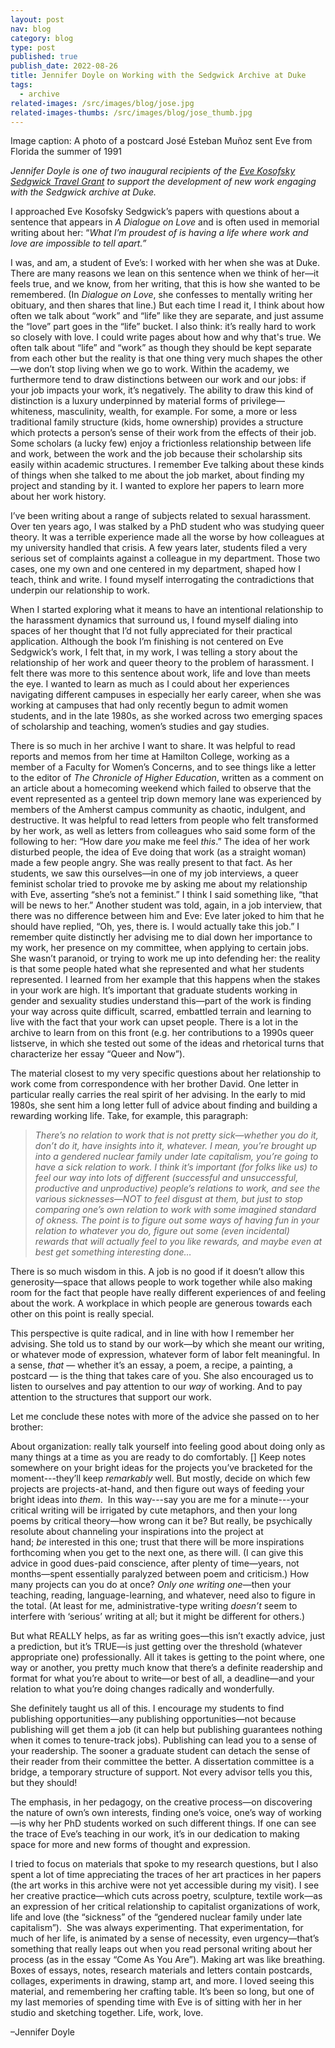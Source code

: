 ```yaml
---
layout: post
nav: blog
category: blog
type: post
published: true
publish_date: 2022-08-26
title: Jennifer Doyle on Working with the Sedgwick Archive at Duke
tags:
  - archive
related-images: /src/images/blog/jose.jpg
related-images-thumbs: /src/images/blog/jose_thumb.jpg
---
```

Image caption: A photo of a postcard José Esteban Muñoz sent Eve from Florida the summer of 1991

*Jennifer Doyle is one of two inaugural recipients of the [Eve Kosofsky Sedgwick Travel Grant](https://evekosofskysedgwick.net/blog/inaugural-eve-kosofsky-sedgwick-travel-grant-recipients-announced.html) to support the development of new work engaging with the Sedgwick archive at Duke.*

I approached Eve Kosofsky Sedgwick’s papers with questions about a sentence that appears in *A Dialogue on Love* and is often used in memorial writing about her: “*What I’m proudest of is having a life where work and love are impossible to tell apart.”* 

I was, and am, a student of Eve’s: I worked with her when she was at Duke. There are many reasons we lean on this sentence when we think of her—it feels true, and we know, from her writing, that this is how she wanted to be remembered. (In *Dialogue on Love*, she confesses to mentally writing her obituary, and then shares that line.) But each time I read it, I think about how often we talk about “work” and “life” like they are separate, and just assume the “love” part goes in the “life” bucket. I also think: it’s really hard to work so closely with love. I could write pages about how and why that's true. We often talk about “life” and “work” as though they should be kept separate from each other but the reality is that one thing very much shapes the other—we don’t stop living when we go to work. Within the academy, we furthermore tend to draw distinctions between our work and our jobs: if your job impacts your work, it’s negatively. The ability to draw this kind of distinction is a luxury underpinned by material forms of privilege—whiteness, masculinity, wealth, for example. For some, a more or less traditional family structure (kids, home ownership) provides a structure which protects a person’s sense of their work from the effects of their job. Some scholars (a lucky few) enjoy a frictionless relationship between life and work, between the work and the job because their scholarship sits easily within academic structures. I remember Eve talking about these kinds of things when she talked to me about the job market, about finding my project and standing by it. I wanted to explore her papers to learn more about her work history.

I’ve been writing about a range of subjects related to sexual harassment. Over ten years ago, I was stalked by a PhD student who was studying queer theory. It was a terrible experience made all the worse by how colleagues at my university handled that crisis. A few years later, students filed a very serious set of complaints against a colleague in my department. Those two cases, one my own and one centered in my department, shaped how I teach, think and write. I found myself interrogating the contradictions that underpin our relationship to work.

When I started exploring what it means to have an intentional relationship to the harassment dynamics that surround us, I found myself dialing into spaces of her thought that I’d not fully appreciated for their practical application. Although the book I’m finishing is not centered on Eve Sedgwick’s work, I felt that, in my work, I was telling a story about the relationship of her work and queer theory to the problem of harassment. I felt there was more to this sentence about work, life and love than meets the eye. I wanted to learn as much as I could about her experiences navigating different campuses in especially her early career, when she was working at campuses that had only recently begun to admit women students, and in the late 1980s, as she worked across two emerging spaces of scholarship and teaching, women’s studies and gay studies. 

There is so much in her archive I want to share. It was helpful to read reports and memos from her time at Hamilton College, working as a member of a Faculty for Women’s Concerns, and to see things like a letter to the editor of *The Chronicle of Higher Education*, written as a comment on an article about a homecoming weekend which failed to observe that the event represented as a genteel trip down memory lane was experienced by members of the Amherst campus community as chaotic, indulgent, and destructive. It was helpful to read letters from people who felt transformed by her work, as well as letters from colleagues who said some form of the following to her: “How dare *you* make me feel *this*.” The idea of her work disturbed people, the idea of Eve doing that work (as a straight woman) made a few people angry. She was really present to that fact. As her students, we saw this ourselves—in one of my job interviews, a queer feminist scholar tried to provoke me by asking me about my relationship with Eve, asserting “she’s not a feminist.” I think I said something like, “that will be news to her.” Another student was told, again, in a job interview, that there was no difference between him and Eve: Eve later joked to him that he should have replied, “Oh, yes, there is. I would actually take this job.” I remember quite distinctly her advising me to dial down her importance to my work, her presence on my committee, when applying to certain jobs. She wasn’t paranoid, or trying to work me up into defending her: the reality is that some people hated what she represented and what her students represented. I learned from her example that this happens when the stakes in your work are high. It’s important that graduate students working in gender and sexuality studies understand this—part of the work is finding your way across quite difficult, scarred, embattled terrain and learning to live with the fact that your work can upset people. There is a lot in the archive to learn from on this front (e.g. her contributions to a 1990s queer listserve, in which she tested out some of the ideas and rhetorical turns that characterize her essay “Queer and Now”).

The material closest to my very specific questions about her relationship to work come from correspondence with her brother David. One letter in particular really carries the real spirit of her advising. In the early to mid 1980s, she sent him a long letter full of advice about finding and building a rewarding working life. Take, for example, this paragraph:

> *There’s no relation to work that is not pretty sick—whether you do it, don’t do it, have insights into it, whatever. I mean, you’re brought up into a gendered nuclear family under late capitalism, you’re going to have a sick relation to work. I think it’s important (for folks like us) to feel our way into lots of different (successful and unsuccessful, productive and unproductive) people’s relations to work, and see the various sicknesses—NOT to feel disgust at them, but just to stop comparing one’s own relation to work with some imagined standard of okness. The point is to figure out some ways of having fun in your relation to whatever you do, figure out some (even incidental) rewards that will actually feel to you like rewards, and maybe even at best get something interesting done…*

There is so much wisdom in this. A job is no good if it doesn’t allow this generosity—space that allows people to work together while also making room for the fact that people have really different experiences of and feeling about the work. A workplace in which people are generous towards each other on this point is really special.

This perspective is quite radical, and in line with how I remember her advising. She told us to stand by our work—by which she meant our writing, or whatever mode of expression, whatever form of labor felt meaningful. In a sense, *that* — whether it’s an essay, a poem, a recipe, a painting, a postcard — is the thing that takes care of you. She also encouraged us to listen to ourselves and pay attention to our *way* of working. And to pay attention to the structures that support our work.

Let me conclude these notes with more of the advice she passed on to her brother:

About organization: really talk yourself into feeling good about doing only as many things at a time as you are ready to do comfortably. \[] Keep notes somewhere on your bright ideas for the projects you’ve bracketed for the moment---they’ll keep *remarkably* well. But mostly, decide on which few projects are projects-at-hand, and then figure out ways of feeding your bright ideas into *them*.  In this way---say you are me for a minute---your critical writing will be irrigated by cute metaphors, and then your long poems by critical theory—how wrong can it be? But really, be psychically resolute about channeling your inspirations into the project at hand; *be* interested in this one; trust that there will be more inspirations forthcoming when you get to the next one, as there will. (I can give this advice in good dues-paid conscience, after plenty of time—years, not months—spent essentially paralyzed between poem and criticism.) How many projects can you do at once? *Only one writing one*—then your teaching, reading, language-learning, and whatever, need also to figure in the total. (At least for me, administrative-type writing *doesn’t* seem to interfere with ‘serious’ writing at all; but it might be different for others.)

But what REALLY helps, as far as writing goes—this isn’t exactly advice, just a prediction, but it’s TRUE—is just getting over the threshold (whatever appropriate one) professionally. All it takes is getting to the point where, one way or another, you pretty much know that there’s a definite readership and format for what you’re about to write—or best of all, a deadline—and your relation to what you’re doing changes radically and wonderfully.

She definitely taught us all of this. I encourage my students to find publishing opportunities—any publishing opportunities—not because publishing will get them a job (it can help but publishing guarantees nothing when it comes to tenure-track jobs). Publishing can lead you to a sense of your readership. The sooner a graduate student can detach the sense of their reader from their committee the better. A dissertation committee is a bridge, a temporary structure of support. Not every advisor tells you this, but they should!

The emphasis, in her pedagogy, on the creative process—on discovering the nature of own’s own interests, finding one’s voice, one’s way of working—is why her PhD students worked on such different things. If one can see the trace of Eve’s teaching in our work, it’s in our dedication to making space for more and new forms of thought and expression.

I tried to focus on materials that spoke to my research questions, but I also spent a lot of time appreciating the traces of her art practices in her papers (the art works in this archive were not yet accessible during my visit). I see her creative practice—which cuts across poetry, sculpture, textile work—as an expression of her critical relationship to capitalist organizations of work, life and love (the “sickness” of the “gendered nuclear family under late capitalism”).  She was always experimenting. That experimentation, for much of her life, is animated by a sense of necessity, even urgency—that’s something that really leaps out when you read personal writing about her process (as in the essay “Come As You Are”). Making art was like breathing. Boxes of essays, notes, research materials and letters contain postcards, collages, experiments in drawing, stamp art, and more. I loved seeing this material, and remembering her crafting table. It’s been so long, but one of my last memories of spending time with Eve is of sitting with her in her studio and sketching together. Life, work, love. 

–Jennifer Doyle